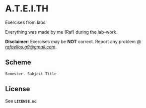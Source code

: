 # A.T.E.I.TH

Exercises from labs.

Everything was made by me (Raf) during the lab-work.

**Disclaimer**: Exercises may be **NOT** correct. Report any problem @ *rafaellos.g9@gmail.com*.

## Scheme

`Semester. Subject Title`

## License

See **`LICENSE.md`**
